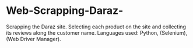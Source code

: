 # Web-Scrapping-Daraz-
Scrapping the Daraz site. Selecting each product on the site and collecting its reviews along the customer name. Languages used: Python, (Selenium), (Web Driver Manager). 
